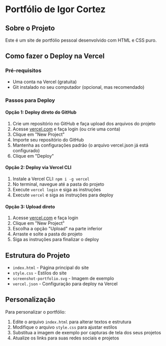 # Portfólio de Igor Cortez

## Sobre o Projeto
Este é um site de portfólio pessoal desenvolvido com HTML e CSS puro.

## Como fazer o Deploy na Vercel

### Pré-requisitos
- Uma conta na Vercel (gratuita)
- Git instalado no seu computador (opcional, mas recomendado)

### Passos para Deploy

#### Opção 1: Deploy direto do GitHub
1. Crie um repositório no GitHub e faça upload dos arquivos do projeto
2. Acesse [vercel.com](https://vercel.com) e faça login (ou crie uma conta)
3. Clique em "New Project"
4. Importe seu repositório do GitHub
5. Mantenha as configurações padrão (o arquivo vercel.json já está configurado)
6. Clique em "Deploy"

#### Opção 2: Deploy via Vercel CLI
1. Instale a Vercel CLI: `npm i -g vercel`
2. No terminal, navegue até a pasta do projeto
3. Execute `vercel login` e siga as instruções
4. Execute `vercel` e siga as instruções para deploy

#### Opção 3: Upload direto
1. Acesse [vercel.com](https://vercel.com) e faça login
2. Clique em "New Project"
3. Escolha a opção "Upload" na parte inferior
4. Arraste e solte a pasta do projeto
5. Siga as instruções para finalizar o deploy

## Estrutura do Projeto
- `index.html` - Página principal do site
- `style.css` - Estilos do site
- `screenshot-portfolio.svg` - Imagem de exemplo
- `vercel.json` - Configuração para deploy na Vercel

## Personalização
Para personalizar o portfólio:
1. Edite o arquivo `index.html` para alterar textos e estrutura
2. Modifique o arquivo `style.css` para ajustar estilos
3. Substitua a imagem de exemplo por capturas de tela dos seus projetos
4. Atualize os links para suas redes sociais e projetos